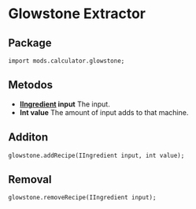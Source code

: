 # Glowstone Extractor

## Package
```zenscript
import mods.calculator.glowstone;
```

## Metodos

- **[IIngredient](/Vanilla/Variable_Types/IIngredient/) input** The input.
- **Int value** The amount of input adds to that machine.


## Additon
```zenscript
glowstone.addRecipe(IIngredient input, int value);
```

## Removal
```zenscript
glowstone.removeRecipe(IIngredient input);
```
